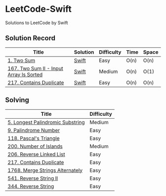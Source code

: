 # LeetCode-Swift
Solutions to LeetCode by Swift
## Solution Record

Title               | Solution           | Difficulty     | Time     |Space     |
--------------------|------------------|-----------------------|-----------------------|-----------------------|
[1. Two Sum](https://leetcode.com/problems/two-sum/description/) | [Swift](./LeetCode-Swift/LeetCode-Swift/1_TwoSum.swift)   | Easy   |O(n) | O(n)|
[167. Two Sum II - Input Array Is Sorted](https://leetcode.com/problems/two-sum-ii-input-array-is-sorted/description/) | [Swift](./LeetCode-Swift/LeetCode-Swift/167_TwoSumII_InputArrayIsSorted.swift)   | Medium   |O(n) | O(1)|
[217. Contains Duplicate](https://leetcode.com/problems/contains-duplicate/description/) | [Swift](./LeetCode-Swift/LeetCode-Swift/217_ContainsDuplicate.swift)   | Easy   |O(n) | O(n)|

## Solving

Title|Difficulty|
-|-|
[5. Longest Palindromic Substring](https://leetcode.com/problems/longest-palindromic-substring/description/) |Medium 
[9. Palindrome Number](https://leetcode.com/problems/palindrome-number/description/) |Easy 
[118. Pascal's Triangle](https://leetcode.com/problems/pascals-triangle/description/) |Easy 
[200. Number of Islands](https://leetcode.com/problems/number-of-islands/description/) |Medium 
[206. Reverse Linked List](https://leetcode.com/problems/reverse-linked-list/description/) |Easy 
[217. Contains Duplicate](https://leetcode.com/problems/contains-duplicate/description/) |Easy 
[1768. Merge Strings Alternately](https://leetcode.com/problems/merge-strings-alternately/description/) |Easy 
[541. Reverse String II](https://leetcode.com/problems/reverse-string-ii/description/) |Easy 
[344. Reverse String](https://leetcode.com/problems/reverse-string/description/) |Easy 